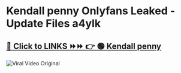 
 # Kendall penny Onlyfans Leaked - Update Files a4ylk

## <h2><a href="https://clipsfans.com/Kendall_penny&ref=git">🔗 Click to LINKS ⏩⏩ 👉 🟢 Kendall penny </a></h2>

<a href="https://clipsfans.com/Kendall_penny&ref=git" rel="nofollow" data-target="animated-image.originalLink"><img src="https://i.ibb.co.com/xMMVF88/686577567.gif" alt="Viral Video Original" style="max-width: 100%; display: inline-block;" data-target="animated-image.originalImage"></a>

